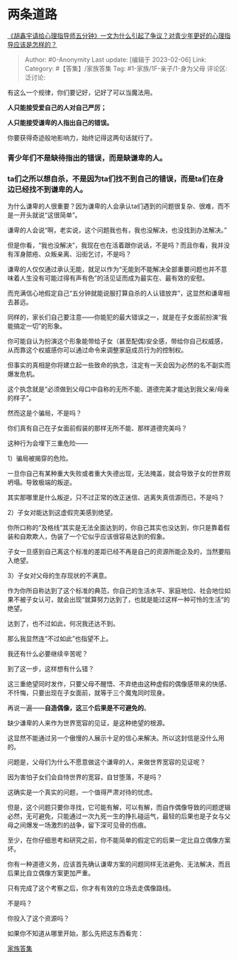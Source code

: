 # 两条道路
[《胡鑫宇请给心理指导师五分钟》一文为什么引起了争议？对青少年更好的心理指导应该是怎样的？](https://www.zhihu.com/question/582102554/answer/2877338485)

> Author: #0-Anonymity
> Last update: [编辑于 2023-02-06]
> Link:
> Category: #【答集】/家族答集
> Tag: #1-家族/1F-亲子/1-身为父母
> 评论区:
> 泛讨论:

有这么一个规律，你们要记好，记好了可以当魔法用。

**人只能接受爱自己的人对自己严厉；**

**人只能接受谦卑的人指出自己的错误。**

你要获得奇迹般地影响力，始终记得这两句话就行了。

### 青少年们不是缺待指出的错误，而是缺谦卑的人。

### **ta们之所以想自杀，不是因为ta们找不到自己的错误，而是ta们在身边已经找不到谦卑的人。**

为什么谦卑的人很重要？因为谦卑的人会承认ta们遇到的问题很复杂、很难，而不是一开头就说“这很简单”。

谦卑的人会说“啊，老实说，这个问题我也有，我也没解决，也没找到办法解决。”

但是你看，“我也没解决”，我现在也在活着跟你说话，不是吗？而且你看，我并没有浑身脓疮、众叛亲离、沿街乞讨，不是吗？

谦卑的人仅仅通过承认无能，就足以作为“无能到不能解决全部重要问题也并不意味着人生没有可能过得有声有色”的活见证而成为最实在、最有效的安慰。

而充满信心地假定自己“五分钟就能说服打算自杀的人认错放弃”，这显然和谦卑相去甚远。

同样的，家长们自己要注意——你能犯的最大错误之一，就是在子女面前扮演“我能搞定一切”的形象。

你可能自认为扮演这个形象能带给子女（甚至配偶)安全感，带给你自己权威感，从而靠这个权威感你可以通过命令来调整家庭成员行为的控制权。

但事实的真相是你将建立起一些致命的执念，注定有一天会因为必然的名不副实而爆发危机。

这个执念就是“必须做到父母口中自称的无所不能、道德完美才能达到我父亲/母亲的样子”。

然而这是个骗局，不是吗？

你们真有自己在子女面前假装的那样无所不能、那样道德完美吗？

这种行为会埋下三重危险——

1）骗局被揭穿的危险。

一旦你自己有某种重大失败或者重大失德出现，无法掩盖，就会导致子女的世界观坍塌。导致极端的叛逆。

其实那哪里是什么叛逆，只不过正常的改正迷信、逃离失真信源而已，不是吗？

2）子女对能达到这虚假完美感到绝望。

你所口称的“及格线”其实是无法全面达到的，你自己其实也没达到，你只是靠着假装和自欺欺人，伪装了一个它似乎应该很容易达到的假象。

子女一旦感到自己离这个标准的差距已经不再是自己的资源所能企及的，当然要陷入绝望。

3）子女对父母的生存现状的不满意。

作为你所自称达到了这个标准的典范，你自己的生活水平、家庭地位、社会地位如果不被子女认可，就会出现“就算努力达到了，也就是能过这样一种可怜的生活”的绝望。

达到了，也不过如此，何况我还达不到。

那么我显然连“不过如此”也指望不上。

我还有什么必要继续辛苦呢？

到了这一步，这样想有什么错？

这三重绝望同时发作，只要父母不醒悟、不弃绝由这种虚假的偶像感带来的快感、不忏悔，只要出现在子女面前，就等于三个魔鬼同时现身。

再说一遍——**自造偶像，这三个后果是不可避免的**。

缺少谦卑的人来作为世界宽容的见证，是这种绝望的根源。

这显然不能通过另一个傲慢的人展示十足的信心来解决。所以这封信是没什么用的。

问题是，父母们为什么不愿意做这个谦卑的人，来做世界宽容的见证呢？

因为害怕子女们会自恃世界的宽容，自甘堕落，不是吗？

这确实是一个真实的问题，一个值得严肃对待的忧虑。

但是，这个问题只要你寻找，它可能有解，可以有解，而自作偶像导致的问题逻辑必然，无可避免，只能通过一次九死一生的挣扎碰运气，最轻的后果也是子女与父母之间爆发一场激烈的战争，留下深可见骨的伤痕。

至少，在你仔细思考和研究之前，你不能简单的假定它的后果一定比自立偶像方案坏。

你有一种道德义务，应该首先确认谦卑方案的问题同样无法避免、无法解决，而且后果比自立偶像方案更加严重。

只有完成了这个考察之后，你才有有效的立场去走偶像路线。

不是吗？

你投入了这个资源吗？

如果你不知道从哪里开始，那么先把这东西看完：

[家族答集](https://zhihu.com/collection/378738313)
